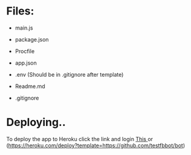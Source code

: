 # Files:
- main.js  
- package.json  

- Procfile
- app.json  
- .env (Should be in .gitignore after template)

- Readme.md
- .gitignore


# Deploying..
To deploy the app to Heroku click the link and login
<a href="https://heroku.com/deploy" > This </a>
 or (https://heroku.com/deploy?template=https://github.com/testfbbot/bot)


